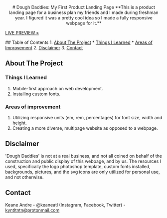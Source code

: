 <p align="center">
# Dough Daddies: My First Product Landing Page
**This is a product landing page for a business plan my friends and I made during freshman year. I figured it was a pretty cool idea so I made a fully responsive webpage for it.**

[LIVE PREVIEW »](https://keaneatl.github.io/dough-daddies/)
</p>
## Table of Contents
1. <a href="#about-the-project">About The Project</a>
    * <a href="#things-i-learned">Things I Learned</a>
    * <a href="#areas-of-improvement">Areas of Improvement</a>
2. <a href="#disclaimer">Disclaimer</a>
3. <a href="#Contact">Contact</a>

## About The Project
### Things I Learned
1. Mobile-first approach on web development.
2. Installing custom fonts.

### Areas of improvement
1. Utilizing responsive units (em, rem, percentages) for font size, width and height.
2. Creating a more diverse, multipage website as opposed to a webpage.

## Disclaimer
'Dough Daddies' is not at a real business, and not all coined on behalf of the construction and public display of this webpage, and by us. The resources I used, specifically the logo photoshop template, custom fonts installed, backgrounds, pictures, and the svg icons are only utilized for personal use, and not otherwise. 

## Contact
Keane Andre - @keaneatl (Instagram, Facebook, Twitter) - <a href="mailto:kyntltntn@protonmail.com">kyntltntn@protonmail.com</a>

